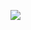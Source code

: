![](https://user-images.githubusercontent.com/39541807/76965819-b9b9c780-6903-11ea-8e08-a8d4f238be58.png)
